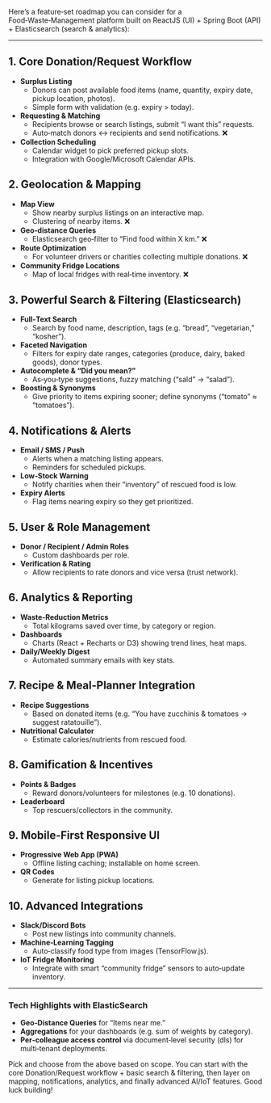 Here’s a feature‑set roadmap you can consider for a Food‑Waste‑Management platform built on ReactJS (UI) + Spring Boot (API) + Elasticsearch (search & analytics):

---

## 1. **Core Donation/Request Workflow**  
- **Surplus Listing**  
  - Donors can post available food items (name, quantity, expiry date, pickup location, photos).  
  - Simple form with validation (e.g. expiry > today).  
- **Requesting & Matching**  
  - Recipients browse or search listings, submit “I want this” requests.  
  - Auto‑match donors ↔ recipients and send notifications. ❌
- **Collection Scheduling**  
  - Calendar widget to pick preferred pickup slots.  
  - Integration with Google/Microsoft Calendar APIs.  

## 2. **Geolocation & Mapping**  
- **Map View**  
  - Show nearby surplus listings on an interactive map.  
  - Clustering of nearby items. ❌ 
- **Geo‑distance Queries**  
  - Elasticsearch geo‑filter to “Find food within X km.” ❌
- **Route Optimization**  
  - For volunteer drivers or charities collecting multiple donations. ❌
- **Community Fridge Locations**
  - Map of local fridges with real‑time inventory. ❌

## 3. **Powerful Search & Filtering (Elasticsearch)**  
- **Full‑Text Search**  
  - Search by food name, description, tags (e.g. “bread”, “vegetarian,” “kosher”).  
- **Faceted Navigation**  
  - Filters for expiry date ranges, categories (produce, dairy, baked goods), donor types.  
- **Autocomplete & “Did you mean?”**  
  - As‑you‑type suggestions, fuzzy matching (“sald” → “salad”).  
- **Boosting & Synonyms**  
  - Give priority to items expiring sooner; define synonyms (“tomato” ≈ “tomatoes”).  

## 4. **Notifications & Alerts**  
- **Email / SMS / Push**  
  - Alerts when a matching listing appears.  
  - Reminders for scheduled pickups.  
- **Low‑Stock Warning**  
  - Notify charities when their “inventory” of rescued food is low.  
- **Expiry Alerts**  
  - Flag items nearing expiry so they get prioritized.  

## 5. **User & Role Management**  
- **Donor / Recipient / Admin Roles**  
  - Custom dashboards per role.  
- **Verification & Rating**  
  - Allow recipients to rate donors and vice versa (trust network).  

## 6. **Analytics & Reporting**  
- **Waste‑Reduction Metrics**  
  - Total kilograms saved over time, by category or region.  
- **Dashboards**  
  - Charts (React + Recharts or D3) showing trend lines, heat maps.  
- **Daily/Weekly Digest**  
  - Automated summary emails with key stats.  

## 7. **Recipe & Meal‑Planner Integration**  
- **Recipe Suggestions**  
  - Based on donated items (e.g. “You have zucchinis & tomatoes → suggest ratatouille”).  
- **Nutritional Calculator**  
  - Estimate calories/nutrients from rescued food.  

## 8. **Gamification & Incentives**  
- **Points & Badges**  
  - Reward donors/volunteers for milestones (e.g. 10 donations).  
- **Leaderboard**  
  - Top rescuers/collectors in the community.  

## 9. **Mobile‑First Responsive UI**  
- **Progressive Web App (PWA)**  
  - Offline listing caching; installable on home screen.  
- **QR Codes**  
  - Generate for listing pickup locations.  

## 10. **Advanced Integrations**  
- **Slack/Discord Bots**  
  - Post new listings into community channels.  
- **Machine‑Learning Tagging**  
  - Auto‑classify food type from images (TensorFlow.js).  
- **IoT Fridge Monitoring**  
  - Integrate with smart “community fridge” sensors to auto‑update inventory.  

---

### Tech Highlights with ElasticSearch  
- **Geo‑Distance Queries** for “Items near me.”  
- **Aggregations** for your dashboards (e.g. sum of weights by category).  
- **Per‑colleague access control** via document‑level security (dls) for multi‑tenant deployments.  

Pick and choose from the above based on scope. You can start with the core Donation/Request workflow + basic search & filtering, then layer on mapping, notifications, analytics, and finally advanced AI/IoT features. Good luck building!